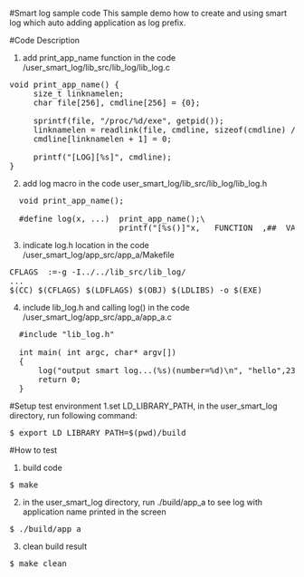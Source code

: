 #Smart log sample code
This sample demo how to create and using smart log which auto adding application as log prefix.

#Code Description
1. add print_app_name function in the code /user_smart_log/lib_src/lib_log/lib_log.c
<pre>
void print_app_name() {
     size_t linknamelen;
     char file[256], cmdline[256] = {0};

     sprintf(file, "/proc/%d/exe", getpid());
     linknamelen = readlink(file, cmdline, sizeof(cmdline) / sizeof(*cmdline) - 1);
     cmdline[linknamelen + 1] = 0;

     printf("[LOG][%s]", cmdline);
}
</pre>
2. add log macro in the code user_smart_log/lib_src/lib_log/lib_log.h
<pre>
  void print_app_name();

  #define log(x, ...)  print_app_name();\
	                   printf("[%s()]"x, __FUNCTION__,##__VA_ARGS__);
</pre>
3. indicate log.h location in the code /user_smart_log/app_src/app_a/Makefile
<pre>
CFLAGS	:=-g -I../../lib_src/lib_log/
...
$(CC) $(CFLAGS) $(LDFLAGS) $(OBJ) $(LDLIBS) -o $(EXE)
</pre>
4. include lib_log.h and calling log() in the code /user_smart_log/app_src/app_a/app_a.c
<pre>
  #include "lib_log.h"

  int main( int argc, char* argv[])
  { 
      log("output smart log...(%s)(number=%d)\n", "hello",238); 
      return 0;
  }
</pre>

#Setup test environment
1.set LD_LIBRARY_PATH, in the user_smart_log directory, run following command:
<pre>
$ export LD_LIBRARY_PATH=$(pwd)/build
</pre>


#How to test
1. build code
<pre>$ make</pre>
2. in the user_smart_log directory, run ./build/app_a to see log with application name printed in the screen
<pre>$ ./build/app_a</pre>
3. clean build result
<pre>$ make clean</pre>


